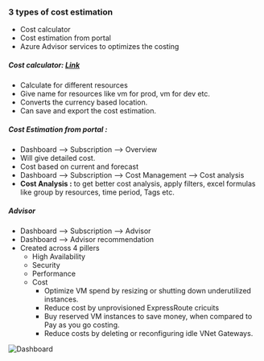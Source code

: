 ### 3 types of cost estimation
- Cost calculator
- Cost estimation from portal
- Azure Advisor services to optimizes the costing

##### Cost calculator: [Link](https://azure.microsoft.com/en-us/pricing/calculator)
- Calculate for different resources 
- Give name for resources like vm for prod, vm for dev etc.
- Converts the currency based location.
- Can save and export the cost estimation.

##### Cost Estimation from portal :
- Dashboard --> Subscription --> Overview
- Will give detailed cost.
- Cost based on current and forecast
- Dashboard --> Subscription --> Cost Management --> Cost analysis
- **Cost Analysis :** to get better cost analysis, apply filters, excel formulas like group by resources, time period, Tags etc.


##### Advisor 
- Dashboard --> Subscription --> Advisor
- Dashboard --> Advisor recommendation
- Created across 4 pillers 
  - High Availability
  - Security
  - Performance
  - Cost 
    - Optimize VM spend by resizing or shutting down underutilized instances.
    - Reduce cost by unprovisioned ExpressRoute cricuits
    - Buy reserved VM instances to save money, when compared to Pay as you go costing.
    -  Reduce costs by deleting or reconfiguring idle VNet Gateways.

![Dashboard](https://docs.microsoft.com/en-us/azure/advisor/media/advisor-overview/advisor-dashboard.png)
